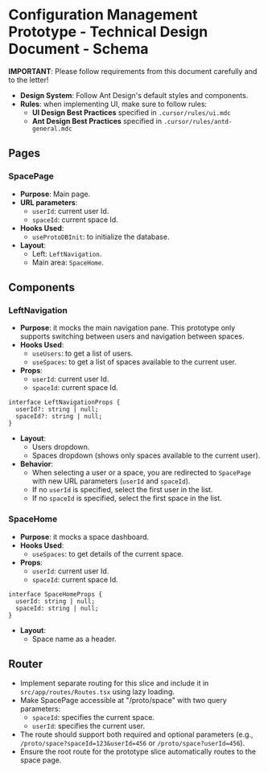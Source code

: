 # Configuration Management Prototype - Technical Design Document - Schema

**IMPORTANT**: Please follow requirements from this document carefully and to the letter!

- **Design System**: Follow Ant Design's default styles and components.
- **Rules**: when implementing UI, make sure to follow rules: 
  - **UI Design Best Practices** specified in `.cursor/rules/ui.mdc` 
  - **Ant Design Best Practices** specified in `.cursor/rules/antd-general.mdc`

## Pages

### SpacePage

- **Purpose**: Main page.
- **URL parameters**:
  * `userId`: current user Id.
  * `spaceId`: current space Id.
- **Hooks Used**:
  * `useProtoDBInit`: to initialize the database.
- **Layout**:
  - Left: `LeftNavigation`.
  - Main area: `SpaceHome`.

## Components

### LeftNavigation

- **Purpose**: it mocks the main navigation pane. This prototype only supports switching between users and navigation between spaces.
- **Hooks Used**:
  * `useUsers`: to get a list of users.
  * `useSpaces`: to get a list of spaces available to the current user.
- **Props**:
  * `userId`: current user Id.
  * `spaceId`: current space Id.
```tsx
interface LeftNavigationProps {
  userId?: string | null;
  spaceId?: string | null;
}
```
- **Layout**:
  - Users dropdown.
  - Spaces dropdown (shows only spaces available to the current user).
- **Behavior**:
  - When selecting a user or a space, you are redirected to `SpacePage` with new URL parameters (`userId` and `spaceId`).
  - If no `userId` is specified, select the first user in the list.
  - If no `spaceId` is specified, select the first space in the list.

### SpaceHome

- **Purpose**: it mocks a space dashboard.
- **Hooks Used**:
  * `useSpaces`: to get details of the current space.
- **Props**:
  * `userId`: current user Id.
  * `spaceId`: current space Id.
```tsx
interface SpaceHomeProps {
  userId: string | null;
  spaceId: string | null;
}
```
- **Layout**:
  * Space name as a header.

## Router

- Implement separate routing for this slice and include it in `src/app/routes/Routes.tsx` using lazy loading.
- Make SpacePage accessible at "/proto/space" with two query parameters:
  * `spaceId`: specifies the current space.
  * `userId`: specifies the current user.
- The route should support both required and optional parameters (e.g., `/proto/space?spaceId=123&userId=456` or `/proto/space?userId=456`).
- Ensure the root route for the prototype slice automatically routes to the space page.
